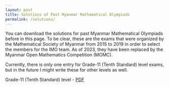 ```yaml
---
layout: post
title: Solutions of Past Myanmar Mathematical Olympiads
permalink: /solutions/
---
```


You can download the solutions for past Myanmar Mathematical Olympiads before in this page.
To be clear, these are the exams that were organized by the Mathematical 
Society of Myanmar from 2015 to 2019 in order to select the members for
the IMO team. As of 2023, they have been replaced by the Myanmar Open Mathematics
Competition (MOMC).

Currently, there is only one entry for Grade-11 (Tenth Standard) level exams, but
in the future I might write these for other levels as well.

Grade-11 (Tenth Standard) level - [PDF](./files/G11Solutions.pdf)